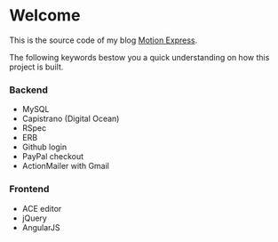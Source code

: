 # Welcome

This is the source code of my blog [Motion Express](http://motion-express.com/).

The following keywords bestow you a quick understanding on how this project is built.

### Backend

- MySQL
- Capistrano (Digital Ocean)
- RSpec
- ERB
- Github login
- PayPal checkout
- ActionMailer with Gmail

### Frontend

- ACE editor
- jQuery
- AngularJS